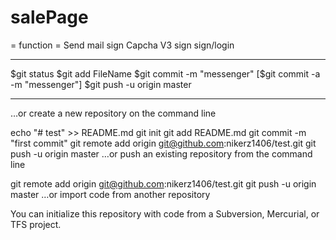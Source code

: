 # salePage
= function =
Send mail sign
Capcha V3 sign
sign/login

---------

$git status
$git add FileName
$git commit -m "messenger"
[$git commit -a -m "messenger"]
$git push -u origin master

----------
…or create a new repository on the command line

echo "# test" >> README.md
git init
git add README.md
git commit -m "first commit"
git remote add origin git@github.com:nikerz1406/test.git
git push -u origin master
…or push an existing repository from the command line

git remote add origin git@github.com:nikerz1406/test.git
git push -u origin master
…or import code from another repository

You can initialize this repository with code from a Subversion, Mercurial, or TFS project.

